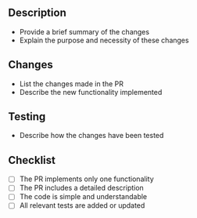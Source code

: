 ## Description
- Provide a brief summary of the changes
- Explain the purpose and necessity of these changes

## Changes
- List the changes made in the PR
- Describe the new functionality implemented

## Testing
- Describe how the changes have been tested

## Checklist
- [ ] The PR implements only one functionality
- [ ] The PR includes a detailed description
- [ ] The code is simple and understandable
- [ ] All relevant tests are added or updated